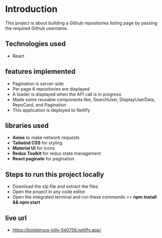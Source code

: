 # Introduction

This project is about building a Github repositories listing page by passing the required Github username. 

## Technologies used

-   React

## features implemented

-   Pagination is server-side
-   Per page 6 repositories are displayed
-   A loader is displayed when the API call is in progress
-   Made some reusable components like, SearchUser, DisplayUserData, RepoCard, and Pagination
-   This application is deployed to Netlify

## libraries used

-   **Axios** to make network requests
-   **Tailwind CSS** for styling
-   **Material UI** for icons
-   **Redux Toolkit** for redux state management
-   **React paginate** for pagination

## Steps to run this project locally

-   Download the zip file and extract the files
-   Open the project in any code editor
-   Open the integrated terminal and run these commands >> **npm install && npm start**

## live url

-   https://boisterous-lolly-5e0756.netlify.app/

